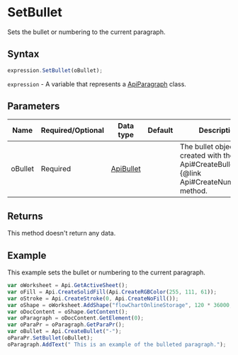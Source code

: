 # SetBullet

Sets the bullet or numbering to the current paragraph.

## Syntax

```javascript
expression.SetBullet(oBullet);
```

`expression` - A variable that represents a [ApiParagraph](../ApiParagraph.md) class.

## Parameters

| **Name** | **Required/Optional** | **Data type** | **Default** | **Description** |
| ------------- | ------------- | ------------- | ------------- | ------------- |
| oBullet | Required | [ApiBullet](../../ApiBullet/ApiBullet.md) |  | The bullet object created with the &#123;@link Api#CreateBullet&#125; or &#123;@link Api#CreateNumbering&#125; method. |

## Returns

This method doesn't return any data.

## Example

This example sets the bullet or numbering to the current paragraph.

```javascript editor-xlsx
var oWorksheet = Api.GetActiveSheet();
var oFill = Api.CreateSolidFill(Api.CreateRGBColor(255, 111, 61));
var oStroke = Api.CreateStroke(0, Api.CreateNoFill());
var oShape = oWorksheet.AddShape("flowChartOnlineStorage", 120 * 36000, 35 * 36000, oFill, oStroke, 0, 2 * 36000, 0, 3 * 36000);
var oDocContent = oShape.GetContent();
var oParagraph = oDocContent.GetElement(0);
var oParaPr = oParagraph.GetParaPr();
var oBullet = Api.CreateBullet("-");
oParaPr.SetBullet(oBullet);
oParagraph.AddText(" This is an example of the bulleted paragraph.");
```
